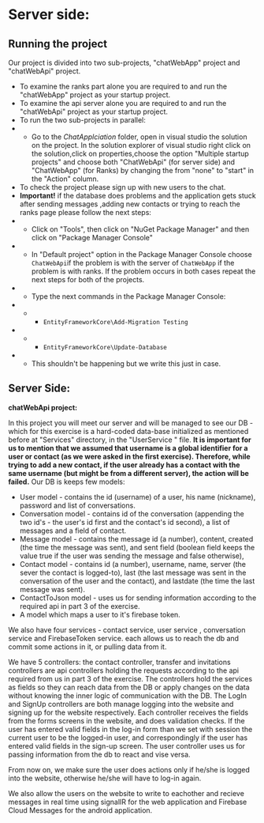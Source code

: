 ﻿

# Server side:

## **Running the project**	
Our project is divided into two sub-projects, "chatWebApp" project and "chatWebApi" project.
-  To examine the ranks part alone you are required to and run the "chatWebApp" project as your startup project. 
- To examine the api server alone you are required to and run the "chatWebApi" project as your startup project. 
-  To run the two sub-projects in parallel:
-   - Go to the *ChatApplciation* folder, open in visual studio the solution on the project. In the solution explorer of visual studio right click on the solution,click on properties,choose the option "Multiple startup projects" and choose both "ChatWebApi" (for server side) and "ChatWebApp" (for Ranks) by changing the from "none" to "start" in the "Action" column.
- To check the project please sign up with new users to the chat.
- **Important!** if the database does problems and the application gets stuck after sending messages ,adding new contacts or trying to reach the ranks page please follow the next steps:
- - Click on "Tools", then click on "NuGet Package Manager" and then click on "Package Manager Console"
- - In "Default project" option in the Package Manager Console choose `ChatWebApi`if the problem is with the server of `ChatWebApp` if the problem is with ranks. If the problem occurs in both cases repeat the next steps for both of the projects.
- - Type the next commands in the Package Manager Console:
- - - `EntityFrameworkCore\Add-Migration Testing` 
- - - `EntityFrameworkCore\Update-Database`
- - This shouldn't be happening but we write this just in case.


## **Server Side:**
**chatWebApi project:**

In this project you will meet our server and will be managed to see our DB - which for this exercise is a hard-coded data-base initialized as mentioned before at "Services" directory, in the "UserService " file.
**It is important for us to mention that we assumed that username is a global identifier for a user or contact (as we were asked in the first exercise). Therefore, while trying to add a new contact, if the user already has a contact with the same username (but might be from a different server), the action will be failed.**
Our DB is keeps few models:
- User model - contains the id (username) of a user, his name (nickname), password and list of conversations.
- Conversation model - contains id of the conversation (appending the two id's - the user's id first and the contact's id second), a list of messages and a field of contact.
- Message model - contains the message id (a number), content, created (the time the message was sent), and sent field (boolean field keeps the value true if the user was sending the message and false otherwise),
- Contact model - contains id (a number), username, name, server (the sever the contact is logged-to), last (the last message was sent in the conversation of the user and the contact), and lastdate (the time the last message was sent).
- ContactToJson model - uses us for sending information according to the required api in part 3 of the exercise.
- A model which maps a user to it's firebase token.

We also have four services - contact service, user service , conversation service and FirebaseToken service. each allows us to reach the db and commit some actions in it, or pulling data from it.

We have 5 controllers: the contact controller, transfer and invitations controllers are api controllers holding the requests according to the api required from us in part 3 of the exercise. The controllers hold the services as fields so they can reach data from the DB or apply changes on the data without knowing the inner logic of communication with the DB.
The LogIn and SignUp controllers are both manage logging into the website and signing up for the website respectively. Each controller receives the fields from the forms screens in the website, and does validation checks. If the user has entered valid fields in the log-in form than we set with session the current user to be the logged-in user, and correspondingly if the user has entered valid fields in the sign-up screen.
The user controller uses us for passing information from the db to react and vise versa.

From now on, we make sure the user does actions only if he/she is logged into the website, otherwise he/she will have to log-in again. 

We also allow the users on the website to write to eachother and recieve messages in real time using signalIR for the web application and Firebase Cloud Messages for the android application.
